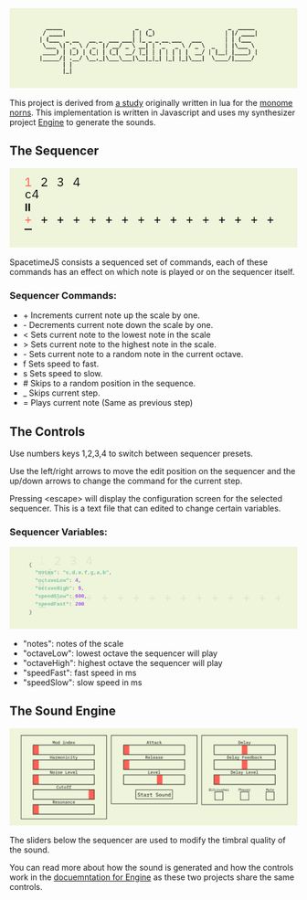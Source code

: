 ![SpacetimeJS](./docs/README-images/spacetime-logo.png)

This project is derived from [a study](https://monome.org/docs/norns/study-3/) originally written in lua for the [monome norns](https://monome.org/docs/norns/). This implementation is written in Javascript and uses my synthesizer project [Engine](https://github.com/gabrieldavison/engine) to generate the sounds.

## The Sequencer

![sequencer screenshot](./docs/README-images/sequencer.png)

SpacetimeJS consists a sequenced set of commands, each of these commands has an effect on which note is played or on the sequencer itself.

### Sequencer Commands:

- \+ Increments current note up the scale by one.
- \- Decrements current note down the scale by one.
- < Sets current note to the lowest note in the scale
- \> Sets current note to the highest note in the scale.
- \- Sets current note to a random note in the current octave.
- f Sets speed to fast.
- s Sets speed to slow.
- \# Skips to a random position in the sequence.
- \_ Skips current step.
- = Plays current note (Same as previous step)

## The Controls

Use numbers keys 1,2,3,4 to switch between sequencer presets.

Use the left/right arrows to move the edit position on the sequencer and the up/down arrows to change the command for the current step.

Pressing \<escape> will display the configuration screen for the selected sequencer. This is a text file that can edited to change certain variables.

### Sequencer Variables:

![config screenshot](./docs/README-images/sequencer-config.png)

- "notes": notes of the scale
- "octaveLow": lowest octave the sequencer will play
- "octaveHigh": highest octave the sequencer will play
- "speedFast": fast speed in ms
- "speedSlow": slow speed in ms

## The Sound Engine

![synthesizer screenshot](./docs/README-images/synthesizer-parameters.png)

The sliders below the sequencer are used to modify the timbral quality of the sound.

You can read more about how the sound is generated and how the controls work in the [docuemntation for Engine](https://github.com/gabrieldavison/engine) as these two projects share the same controls.
